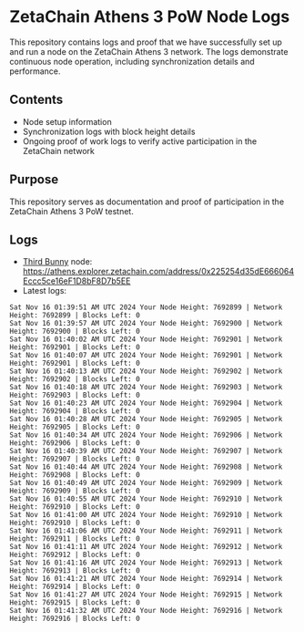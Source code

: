 # ZetaChain Athens 3 PoW Node Logs
This repository contains logs and proof that we have successfully set up and run a node on the ZetaChain Athens 3 network. The logs demonstrate continuous node operation, including synchronization details and performance.

## Contents
- Node setup information
- Synchronization logs with block height details
- Ongoing proof of work logs to verify active participation in the ZetaChain network

## Purpose
This repository serves as documentation and proof of participation in the ZetaChain Athens 3 PoW testnet.

## Logs

- [Third Bunny](https://thirdbunny.xyz/) node: https://athens.explorer.zetachain.com/address/0x225254d35dE666064Eccc5ce16eF1D8bF8D7b5EE
- Latest logs:
```
Sat Nov 16 01:39:51 AM UTC 2024 Your Node Height: 7692899 | Network Height: 7692899 | Blocks Left: 0
Sat Nov 16 01:39:57 AM UTC 2024 Your Node Height: 7692900 | Network Height: 7692900 | Blocks Left: 0
Sat Nov 16 01:40:02 AM UTC 2024 Your Node Height: 7692901 | Network Height: 7692901 | Blocks Left: 0
Sat Nov 16 01:40:07 AM UTC 2024 Your Node Height: 7692901 | Network Height: 7692901 | Blocks Left: 0
Sat Nov 16 01:40:13 AM UTC 2024 Your Node Height: 7692902 | Network Height: 7692902 | Blocks Left: 0
Sat Nov 16 01:40:18 AM UTC 2024 Your Node Height: 7692903 | Network Height: 7692903 | Blocks Left: 0
Sat Nov 16 01:40:23 AM UTC 2024 Your Node Height: 7692904 | Network Height: 7692904 | Blocks Left: 0
Sat Nov 16 01:40:28 AM UTC 2024 Your Node Height: 7692905 | Network Height: 7692905 | Blocks Left: 0
Sat Nov 16 01:40:34 AM UTC 2024 Your Node Height: 7692906 | Network Height: 7692906 | Blocks Left: 0
Sat Nov 16 01:40:39 AM UTC 2024 Your Node Height: 7692907 | Network Height: 7692907 | Blocks Left: 0
Sat Nov 16 01:40:44 AM UTC 2024 Your Node Height: 7692908 | Network Height: 7692908 | Blocks Left: 0
Sat Nov 16 01:40:49 AM UTC 2024 Your Node Height: 7692909 | Network Height: 7692909 | Blocks Left: 0
Sat Nov 16 01:40:55 AM UTC 2024 Your Node Height: 7692910 | Network Height: 7692910 | Blocks Left: 0
Sat Nov 16 01:41:00 AM UTC 2024 Your Node Height: 7692910 | Network Height: 7692910 | Blocks Left: 0
Sat Nov 16 01:41:06 AM UTC 2024 Your Node Height: 7692911 | Network Height: 7692911 | Blocks Left: 0
Sat Nov 16 01:41:11 AM UTC 2024 Your Node Height: 7692912 | Network Height: 7692912 | Blocks Left: 0
Sat Nov 16 01:41:16 AM UTC 2024 Your Node Height: 7692913 | Network Height: 7692913 | Blocks Left: 0
Sat Nov 16 01:41:21 AM UTC 2024 Your Node Height: 7692914 | Network Height: 7692914 | Blocks Left: 0
Sat Nov 16 01:41:27 AM UTC 2024 Your Node Height: 7692915 | Network Height: 7692915 | Blocks Left: 0
Sat Nov 16 01:41:32 AM UTC 2024 Your Node Height: 7692916 | Network Height: 7692916 | Blocks Left: 0
```
